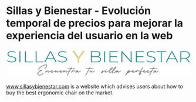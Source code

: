 # Sillas y Bienestar - Evolución temporal de precios para mejorar la experiencia del usuario en la web

<p align="center"><img src="https://github.com/alvaro-saez/business_afi/blob/main/imgs/logo-name-current.png"></p>

www.sillasybienestar.com is a website which advises users about how to buy the best ergonomic chair on the market.

